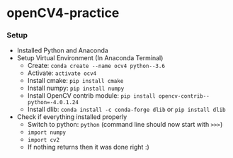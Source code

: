 # openCV4-practice

### Setup

* Installed Python and Anaconda
* Setup Virtual Environment
   (In Anaconda Terminal)
   * Create: `conda create --name ocv4 python--3.6`
   * Activate: `activate ocv4`
   * Install cmake: `pip install cmake`
   * Install numpy: `pip install numpy`
   * Install OpenCV contrib module: `pip install opencv-contrib--python=-4.0.1.24`
   * Install dlib: `conda install -c conda-forge dlib` or `pip install dlib`
* Check if everything installed properly
  * Switch to python: `python` (command line should now start with `>>>`)
  * `import numpy`
  * `import cv2`
  * If nothing returns then it was done right :)
   
